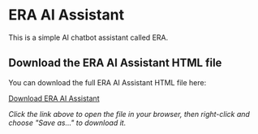 # ERA AI Assistant

This is a simple AI chatbot assistant called ERA.

## Download the ERA AI Assistant HTML file

You can download the full ERA AI Assistant HTML file here:

[Download ERA AI Assistant](https://raw.githubusercontent.com/Daria2312/ERA/refs/heads/main/README.md)

*Click the link above to open the file in your browser, then right-click and choose "Save as..." to download it.*
